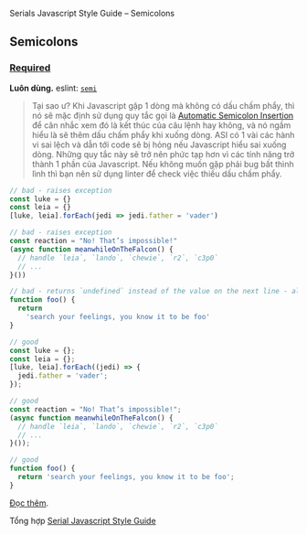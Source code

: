 Serials Javascript Style Guide – Semicolons

## Semicolons

<a name="semicolons--required"></a><a name="20.1"></a>
### [Required](#semicolons--required) 
**Luôn dùng.** eslint: [`semi`](https://eslint.org/docs/rules/semi.html)

> Tại sao ư? Khi Javascript gặp 1 dòng mà không có dấu chấm phẩy, thì nó sẽ mặc định sử dụng quy tắc gọi là [Automatic Semicolon Insertion](https://tc39.github.io/ecma262/#sec-automatic-semicolon-insertion) để cân nhắc xem đó là kết thúc của câu lệnh hay không, và nó ngầm hiểu là sẽ thêm dấu chấm phẩy khi xuống dòng. ASI có 1 vài các hành vi sai lệch và dẫn tới code sẽ bị hỏng nếu Javascript hiểu sai xuống dòng. Những quy tắc này sẽ trở nên phức tạp hơn vì các tính năng trở thành 1 phần của Javascript. Nếu không muốn gặp phải bug bất thình lình thì bạn nên sử dụng linter để check việc thiếu dấu chấm phẩy.

```javascript
// bad - raises exception
const luke = {}
const leia = {}
[luke, leia].forEach(jedi => jedi.father = 'vader')

// bad - raises exception
const reaction = "No! That’s impossible!"
(async function meanwhileOnTheFalcon() {
  // handle `leia`, `lando`, `chewie`, `r2`, `c3p0`
  // ...
}())

// bad - returns `undefined` instead of the value on the next line - always happens when `return` is on a line by itself because of ASI!
function foo() {
  return
    'search your feelings, you know it to be foo'
}

// good
const luke = {};
const leia = {};
[luke, leia].forEach((jedi) => {
  jedi.father = 'vader';
});

// good
const reaction = "No! That’s impossible!";
(async function meanwhileOnTheFalcon() {
  // handle `leia`, `lando`, `chewie`, `r2`, `c3p0`
  // ...
}());

// good
function foo() {
  return 'search your feelings, you know it to be foo';
}
```

[Đọc thêm](https://stackoverflow.com/questions/7365172/semicolon-before-self-invoking-function/7365214#7365214).

Tổng hợp [Serial Javascript Style Guide](/2019/05/17/serials-javascript-style-guide/)
